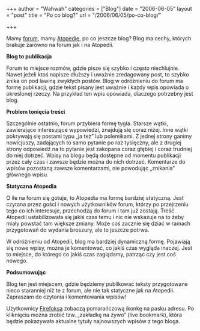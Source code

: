 +++
author = "Wahwah"
categories = ["Blog"]
date = "2006-06-05"
layout = "post"
title = "Po co blog?"
url = "/2006/06/05/po-co-blog/"

+++

Mamy [forum][1], mamy [Atopedię][2], po co jeszcze blog? Blog ma cechy, których brakuje zarówno na forum jak i na Atopedii.

<!--more-->

**Blog to publikacja**

Forum to miejsce rozmów, gdzie pisze się szybko i często niechlujnie. Nawet jeżeli ktoś napisze dłuższy i uważnie zredagowany post, to szybko znika on pod lawiną zwykłych postów. Blog w odróżnieniu do forum ma formę publikacji, gdzie tekst pisany jest uważnie i każdy wpis opowiada o określonej rzeczy. Na przykład ten wpis opowiada, dlaczego potrzebny jest blog.

**Problem tonięcia treści**

Szczególnie ostatnio, forum przybiera formę tygla. Starsze wątki, zawierające interesujące wypowiedzi, znajdują się coraz niżej. Inne wątki pokrywają się postami typu „ja też” lub polemikami. Z jednej strony ganimy nowicjuszy, zadających to samo pytanie po raz tysięczny, ale z drugiej strony odpowiedź na to pytanie jest zakopana coraz głębiej i coraz trudniej do niej dotrzeć. Wpisy na blogu będą dostępne od momentu publikacji przez cały czas i zawsze będzie można do nich dotrzeć. Komentarze do wpisów pozostaną zawsze komentarzami, nie powodując „znikania” głównego wpisu.

**Statyczna Atopedia**

O ile na forum się gotuje, to Atopedia ma formę bardziej statyczną. Jest czytana przez gości i nowych użytkowników forum, którzy po przejrzeniu tego co ich interesuje, przechodzą do forum i tam już zostają. Treść Atopedii ustabilizowała się jakiś czas temu i nic nie wskazuje na to żeby miały powstać tam większe zmiany. Może coś zacznie się dziać w ramach przygotowań do wydania broszury, ale to jeszcze potrwa.

W odróżnieniu od Atopedii, blog ma bardziej dynamiczną formę. Pojawiają się nowe wpisy, można je komentować, co jakiś czas wygląda inaczej. Jest to miejsce, do którego co jakiś czas zaglądamy, patrząc czy jest coś nowego.

**Podsumowując**

Blog ten jest miejscem, gdzie będziemy publikować teksty przygotowane nieco staranniej niż te z forum, ale nie tak statyczne jak na Atopedii. Zapraszam do czytania i komentowania wpisów!

Użytkownicy [Firefoksa][3] zobaczą pomarańczową ikonkę na pasku adresu. Po kliknięciu można zrobić tzw. „zakładkę na żywo” (live bookmark), która będzie pokazywała aktualne tytuły najnowszych wpisów z tego bloga.

 [1]: http://www.atopowe-zapalenie.pl/forum/index.php
 [2]: http://www.atopowe-zapalenie.pl/atopedia/Strona_g%C5%82%C3%B3wna
 [3]: http://www.firefox.pl/ "Firefox w wersji polskiej"